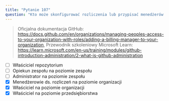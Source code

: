 ```yaml
---
title: "Pytanie 107"
question: "Kto może skonfigurować rozliczenia lub przypisać menedżerów ds. rozliczeń do organizacji? (Wybierz trzy.)"
---
```



> Oficjalna dokumentacja GitHub: https://docs.github.com/en/organizations/managing-peoples-access-to-your-organization-with-roles/adding-a-billing-manager-to-your-organization, Przewodnik szkoleniowy Microsoft Learn: https://learn.microsoft.com/en-us/training/modules/github-introduction-administration/2-what-is-github-administration
- [ ] Właściciel repozytorium
- [ ] Opiekun zespołu na poziomie zespołu
- [ ] Administrator na poziomie zespołu
- [x] Menedżerowie ds. rozliczeń na poziomie organizacji
- [x] Właściciel na poziomie organizacji 
- [x] Właściciel na poziomie przedsiębiorstwa
